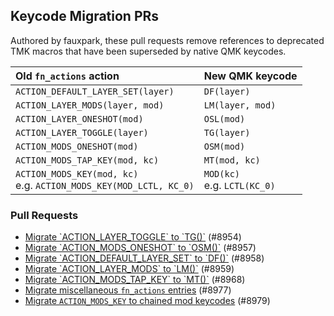 ## Keycode Migration PRs

Authored by fauxpark, these pull requests remove references to deprecated TMK macros that have been superseded by native QMK keycodes.

Old `fn_actions` action | New QMK keycode
:---------------------- | :--------------
`ACTION_DEFAULT_LAYER_SET(layer)` | `DF(layer)`
`ACTION_LAYER_MODS(layer, mod)` | `LM(layer, mod)`
`ACTION_LAYER_ONESHOT(mod)` | `OSL(mod)`
`ACTION_LAYER_TOGGLE(layer)` | `TG(layer)`
`ACTION_MODS_ONESHOT(mod)` | `OSM(mod)`
`ACTION_MODS_TAP_KEY(mod, kc)` | `MT(mod, kc)`
`ACTION_MODS_KEY(mod, kc)`<br>e.g. `ACTION_MODS_KEY(MOD_LCTL, KC_0)` | `MOD(kc)`<br>e.g. `LCTL(KC_0)`

### Pull Requests

- [Migrate \`ACTION_LAYER_TOGGLE\` to \`TG()\`](https://github.com/qmk/qmk_firmware/pull/8954) (#8954)
- [Migrate \`ACTION_MODS_ONESHOT\` to \`OSM()\`](https://github.com/qmk/qmk_firmware/pull/8957) (#8957)
- [Migrate \`ACTION_DEFAULT_LAYER_SET\` to \`DF()\`](https://github.com/qmk/qmk_firmware/pull/8958) (#8958)
- [Migrate \`ACTION_LAYER_MODS\` to \`LM()\`](https://github.com/qmk/qmk_firmware/pull/8959) (#8959)
- [Migrate \`ACTION_MODS_TAP_KEY\` to \`MT()\`](https://github.com/qmk/qmk_firmware/pull/8968) (#8968)
- [Migrate miscellaneous `fn_actions` entries](https://github.com/qmk/qmk_firmware/pull/8977) (#8977)
- [Migrate `ACTION_MODS_KEY` to chained mod keycodes](https://github.com/qmk/qmk_firmware/pull/8979) (#8979)
